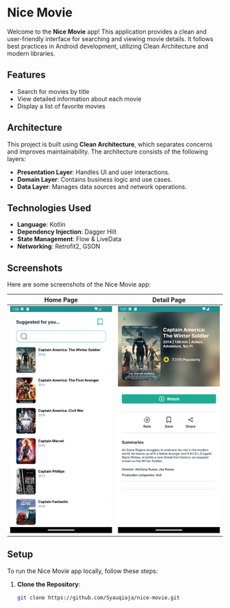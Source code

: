 # Nice Movie

Welcome to the **Nice Movie** app! This application provides a clean and user-friendly interface for searching and viewing movie details. It follows best practices in Android development, utilizing Clean Architecture and modern libraries.

## Features

- Search for movies by title
- View detailed information about each movie
- Display a list of favorite movies

## Architecture

This project is built using **Clean Architecture**, which separates concerns and improves maintainability. The architecture consists of the following layers:

- **Presentation Layer**: Handles UI and user interactions.
- **Domain Layer**: Contains business logic and use cases.
- **Data Layer**: Manages data sources and network operations.

## Technologies Used

- **Language**: Kotlin
- **Dependency Injection**: Dagger Hilt
- **State Management**: Flow & LiveData
- **Networking**: Retrofit2, GSON

## Screenshots

Here are some screenshots of the Nice Movie app:

| Home Page | Detail Page |
|-----------|-------------|
| ![Home Page](ss_home.png) | ![Detail Page](ss_detail.png) |

## Setup

To run the Nice Movie app locally, follow these steps:

1. **Clone the Repository**:
   ```bash
   git clone https://github.com/Syauqiaja/nice-movie.git
